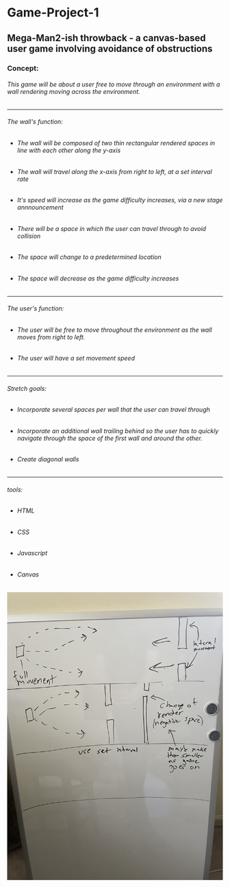 # Game-Project-1

## Mega-Man2-ish throwback - a canvas-based user game involving avoidance of obstructions

### Concept:

###### This game will be about a user free to move through an environment with a wall  rendering moving across the environment.
---
###### The wall's function:
- ###### The wall will be composed of two thin rectangular rendered spaces in line with each other along the y-axis
- ###### The wall will travel along the x-axis from right to left, at a set interval rate
- ###### It's speed will increase as the game difficulty increases, via a new stage annnouncement 
- ###### There will be a space in which the user can travel through to avoid collision
- ###### The space will change to a predetermined location
- ###### The space will decrease as the game difficulty increases
---
###### The user's function:

- ###### The user will be free to move throughout the environment as the wall moves from right to left. 
- ###### The user will have a set movement speed
---
###### Stretch goals: 
- ###### Incorporate several spaces per wall that the user can travel through
- ###### Incorporate an additional wall trailing behind so the user has to quickly navigate through the space of the first wall and around the other. 
- ###### Create diagonal walls
---
###### tools:

- ###### HTML
- ###### CSS
- ###### Javascript
- ###### Canvas

![alt text](IMG_3280.jpg)